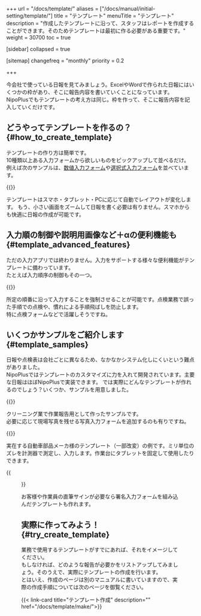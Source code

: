 +++
url = "/docs/template/"
aliases = ["/docs/manual/initial-setting/template/"]
title = "テンプレート"
menuTitle = "テンプレート"
description = "作成したテンプレートに沿って、スタッフはレポートを作成することができます。そのためテンプレートは最初に作る必要がある重要です。"
weight = 30700
toc = true

[sidebar]
collapsed = true


[sitemap]
  changefreq = "monthly"
  priority = 0.2

+++

今会社で使っている日報を見てみましょう。ExcelやWordで作られた日報にはいくつかの枠があり、そこに報告内容を書いていくことになっています。  
NipoPlusでもテンプレートの考え方は同じ。枠を作って、そこに報告内容を記入していくだけです。

## どうやってテンプレートを作るの？{#how_to_create_template}

テンプレートの作り方は簡単です。  
10種類以上ある入力フォームから欲しいものをピックアップして並べるだけ。
例えば次のサンプルは、[数値入力フォーム](/docs/template/digital/)や[選択式入力フォーム](/docs/template/selects/)を並べています。

{{<icatch filename="report-guide-memo" msg="パーツを組み合わせるだけの簡単操作" alice="ok">}}

テンプレートはスマホ・タブレット・PCに応じて自動でレイアウトが変化します。
もう、小さい画面をズームして日報を書く必要は有りません。スマホからも快適に日報の作成が可能です。

## 入力順の制御や説明用画像など＋αの便利機能も{#template_advanced_features}

ただの入力アプリでは終わりません。入力をサポートする様々な便利機能がテンプレートに備わっています。  
たとえば入力順序の制御もその一つ。

{{<icatch filename="input-order" msg="決まった順に入力を強制することで手順飛ばしを防止" alice="here">}}

所定の順番に沿って入力することを強制させることが可能です。点検業務で誤った手順での点検や、慣れによる手順飛ばしを防止します。  
特に点検フォームなどで活躍しそうですね。

## いくつかサンプルをご紹介します{#template_samples}

日報や点検表は会社ごとに異なるため、なかなかシステム化しにくいという難点がありました。  
NipoPlusではテンプレートのカスタマイズに力を入れて開発されています。主要な日報はほぼNipoPlusで実装できます。
では実際にどんなテンプレートが作れるのでしょう？いくつか、サンプルを用意しました。

{{<icatch filename="work-report" msg="例えばクリーニング業の作業報告に" alice="here">}}

クリーニング業で作業報告用として作ったサンプルです。  
必要に応じて現場写真を残せる写真入力フォームを追加するのも有りですね。

{{<icatch filename="sample13" msg="製造部品の点検に" alice="tablet">}}

実在する自動車部品メーカ様のテンプレート（一部改変）の例です。ミリ単位のズレを計測器で測定し、入力します。作業台にタブレットを固定して使用したりできます。

{{<figure src="pen2.webp"  alt="ペンを使って直筆サインを埋め込む日報" caption="署名はタッチパネルでの利用が大前提となります" >}}

お客様や作業員の直筆サインが必要なら署名入力フォームを組み込んだテンプレートも作れます。

## 実際に作ってみよう！{#try_create_template}

業務で使用するテンプレートがすでにあれば、それをイメージしてください。  
もしなければ、どのような報告が必要かをリストアップしてみましょう。そのうえで、実際にテンプレートの作成を行います。  
とはいえ、作成のページは別のマニュアルに書いていますので、実際の作成手順については次のページを御覧ください。

{{< link-card title="テンプレート作成"  description=""  href="/docs/template/make/">}}
